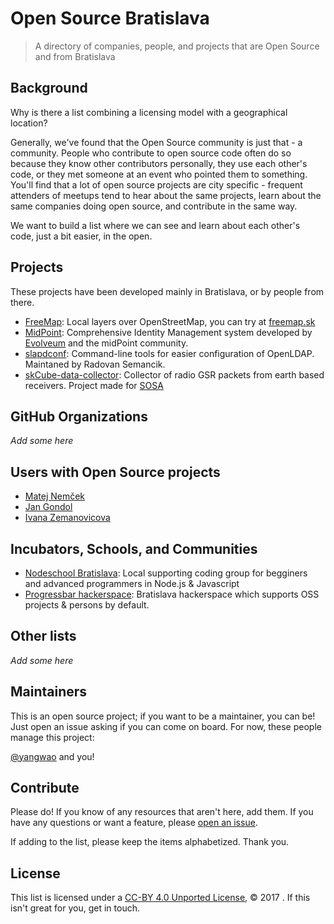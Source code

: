 # Open Source Bratislava

> A directory of companies, people, and projects that are Open Source and from Bratislava

## Background

Why is there a list combining a licensing model with a geographical location?

Generally, we've found that the Open Source community is just that - a community. People who contribute to open source code often do so because they know other contributors personally, they use each other's code, or they met someone at an event who pointed them to something. You'll find that a lot of open source projects are city specific - frequent attenders of meetups tend to hear about the same projects, learn about the same companies doing open source, and contribute in the same way.

We want to build a list where we can see and learn about each other's code, just a bit easier, in the open.

## Projects

These projects have been developed mainly in Bratislava, or by people from there.

* [FreeMap](https://github.com/FreemapSlovakia): Local layers over OpenStreetMap, you can try at [freemap.sk](freemap.sk)
* [MidPoint](http://midpoint.evolveum.com): Comprehensive Identity Management system developed by [Evolveum](https://evolveum.com) and the midPoint community.
* [slapdconf](https://github.com/Evolveum/slapdconf): Command-line tools for easier configuration of OpenLDAP. Maintaned by Radovan Semancik.
* [skCube-data-collector](https://github.com/yangwao/skCube-data-collector): Collector of radio GSR packets from earth based  receivers. Project made for [SOSA](http://sosa.sk/)

## GitHub Organizations

_Add some here_

## Users with Open Source projects

* [Matej Nemček](https://github.com/yangwao/)
* [Jan Gondol](https://github.com/jangondol)
* [Ivana Zemanovicova](https://github.com/ivkaa)

## Incubators, Schools, and Communities

* [Nodeschool Bratislava](https://nodeschool.io/bratislava): Local supporting coding group for begginers and advanced programmers in Node.js & Javascript
* [Progressbar hackerspace](https://www.progressbar.sk/): Bratislava hackerspace which supports OSS projects & persons by default.

## Other lists

_Add some here_

## Maintainers

This is an open source project; if you want to be a maintainer, you can be! Just open an issue asking if you can come on board. For now, these people manage this project:

[@yangwao](https://github.com/yangwao) and you!

## Contribute

Please do! If you know of any resources that aren't here, add them. If you have any questions or want a feature, please [open an issue](https://github.com/opensourcecities/Bratislava/issues/new).

If adding to the list, please keep the items alphabetized. Thank you.

## License

This list is licensed under a [CC-BY 4.0 Unported License](https://creativecommons.org/licenses/by/4.0/), © 2017 <owner>. If this isn't great for you, get in touch.
